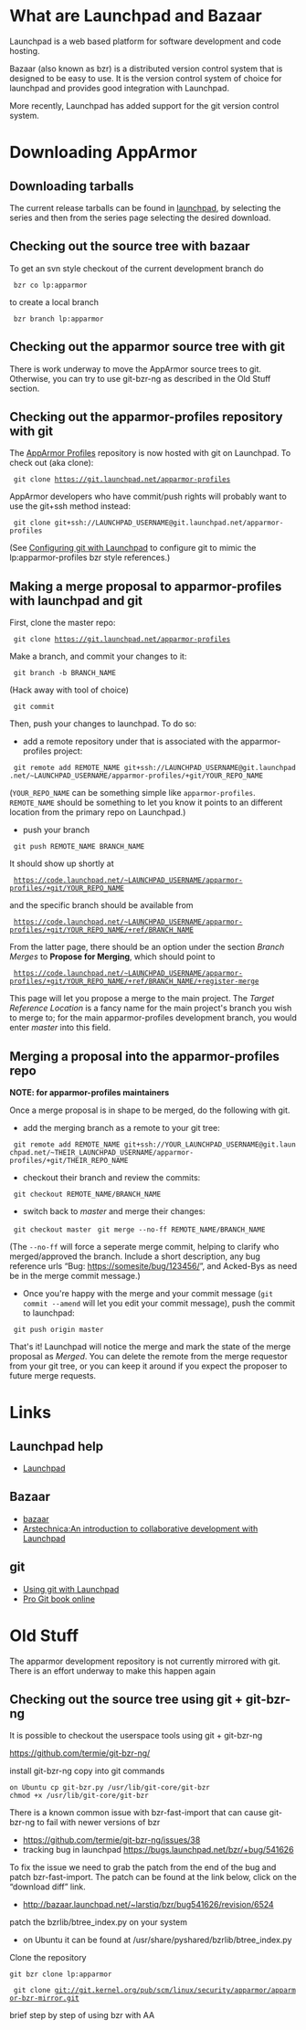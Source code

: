 What are Launchpad and Bazaar
=============================

Launchpad is a web based platform for software development and code hosting.

Bazaar (also known as bzr) is a distributed version control system
that is designed to be easy to use. It is the version control system
of choice for launchpad and provides good integration with Launchpad.

More recently, Launchpad has added support for the git version control system.

Downloading AppArmor
====================

Downloading tarballs
--------------------

The current release tarballs can be found in
[launchpad](https://launchpad.net/apparmor), by selecting
the series and then from the series page selecting the desired
download.

Checking out the source tree with bazaar
----------------------------------------

To get an svn style checkout of the current development branch do

` bzr co lp:apparmor`

to create a local branch

` bzr branch lp:apparmor`

Checking out the apparmor source tree with git
----------------------------------------------

There is work underway to move the AppArmor source trees to
git. Otherwise, you can try to use git-bzr-ng as described in the
Old Stuff section.

Checking out the apparmor-profiles repository with git
------------------------------------------------------

The [AppArmor Profiles](https://launchpad.net/apparmor-profiles)
repository is now hosted with git on Launchpad. To check out (aka
clone):

` git clone `[`https://git.launchpad.net/apparmor-profiles`](https://git.launchpad.net/apparmor-profiles)

AppArmor developers who have commit/push rights will probably want to use the git+ssh method instead:

` git clone git+ssh://LAUNCHPAD_USERNAME@git.launchpad.net/apparmor-profiles`

(See [Configuring git with
Launchpad](https://help.launchpad.net/Code/Git#Configuring_Git) to
configure git to mimic the lp:apparmor-profiles bzr style references.)

Making a merge proposal to apparmor-profiles with launchpad and git
-------------------------------------------------------------------

First, clone the master repo:

` git clone `[`https://git.launchpad.net/apparmor-profiles`](https://git.launchpad.net/apparmor-profiles)

Make a branch, and commit your changes to it:

` git branch -b BRANCH_NAME`

(Hack away with tool of choice)

` git commit`

Then, push your changes to launchpad. To do so:

-   add a remote repository under that is associated with the apparmor-profiles project:

` git remote add REMOTE_NAME git+ssh://LAUNCHPAD_USERNAME@git.launchpad.net/~LAUNCHPAD_USERNAME/apparmor-profiles/+git/YOUR_REPO_NAME`

(`YOUR_REPO_NAME` can be something simple like `apparmor-profiles`. `REMOTE_NAME` should be something to let you know it points to an different location from the primary repo on Launchpad.)

-   push your branch

` git push REMOTE_NAME BRANCH_NAME`

It should show up shortly at

` `[`https://code.launchpad.net/~LAUNCHPAD_USERNAME/apparmor-profiles/+git/YOUR_REPO_NAME`](https://code.launchpad.net/~LAUNCHPAD_USERNAME/apparmor-profiles/+git/YOUR_REPO_NAME)

and the specific branch should be available from

` `[`https://code.launchpad.net/~LAUNCHPAD_USERNAME/apparmor-profiles/+git/YOUR_REPO_NAME/+ref/BRANCH_NAME`](https://code.launchpad.net/~LAUNCHPAD_USERNAME/apparmor-profiles/+git/YOUR_REPO_NAME/+ref/BRANCH_NAME)

From the latter page, there should be an option under the section *Branch Merges* to **Propose for Merging**, which should point to

` `[`https://code.launchpad.net/~LAUNCHPAD_USERNAME/apparmor-profiles/+git/YOUR_REPO_NAME/+ref/BRANCH_NAME/+register-merge`](https://code.launchpad.net/~LAUNCHPAD_USERNAME/apparmor-profiles/+git/YOUR_REPO_NAME/+ref/BRANCH_NAME/+register-merge)

This page will let you propose a merge to the main project. The *Target Reference Location* is a fancy name for the main project's branch you wish to merge to; for the main apparmor-profiles development branch, you would enter *master* into this field.

Merging a proposal into the apparmor-profiles repo
--------------------------------------------------

**NOTE: for apparmor-profiles maintainers**

Once a merge proposal is in shape to be merged, do the following with git.

-   add the merging branch as a remote to your git tree:

` git remote add REMOTE_NAME git+ssh://YOUR_LAUNCHPAD_USERNAME@git.launchpad.net/~THEIR_LAUNCHPAD_USERNAME/apparmor-profiles/+git/THEIR_REPO_NAME`

-   checkout their branch and review the commits:

` git checkout REMOTE_NAME/BRANCH_NAME`

-   switch back to *master* and merge their changes:

` git checkout master`
` git merge --no-ff REMOTE_NAME/BRANCH_NAME`

(The `--no-ff` will force a seperate merge commit, helping to clarify who merged/approved the branch. Include a short description, any bug reference urls “Bug: <https://somesite/bug/123456/>”, and Acked-Bys as need be in the merge commit message.)

-   Once you're happy with the merge and your commit message (`git commit --amend` will let you edit your commit message), push the commit to launchpad:

` git push origin master`

That's it! Launchpad will notice the merge and mark the state of the merge proposal as *Merged*. You can delete the remote from the merge requestor from your git tree, or you can keep it around if you expect the proposer to future merge requests.

Links
=====

Launchpad help
--------------

-   [Launchpad](https://help.launchpad.net/)

Bazaar
------

-   [bazaar](http://bazaar.canonical.com/en/)
-   [Arstechnica:An introduction to collaborative development with Launchpad](http://arstechnica.com/business/2010/02/an-introduction-to-collaborative-development-with-launchpad.ars)

git
---

-   [Using git with Launchpad](https://help.launchpad.net/Code/Git)
-   [Pro Git book online](https://git-scm.com/book/en/v2)

Old Stuff
=========

The apparmor development repository is not currently mirrored with git. There is an effort underway to make this happen again

Checking out the source tree using git + git-bzr-ng
---------------------------------------------------

It is possible to checkout the userspace tools using git + git-bzr-ng

<https://github.com/termie/git-bzr-ng/>

install git-bzr-ng copy into git commands

`on Ubuntu cp git-bzr.py /usr/lib/git-core/git-bzr`
`chmod +x /usr/lib/git-core/git-bzr`

There is a known common issue with bzr-fast-import that can cause git-bzr-ng to fail with newer versions of bzr

-   <https://github.com/termie/git-bzr-ng/issues/38>
-   tracking bug in launchpad <https://bugs.launchpad.net/bzr/+bug/541626>

To fix the issue we need to grab the patch from the end of the bug and patch bzr-fast-import. The patch can be found at the link below, click on the “download diff” link.

-   <http://bazaar.launchpad.net/~larstiq/bzr/bug541626/revision/6524>

patch the bzrlib/btree\_index.py on your system

-   on Ubuntu it can be found at /usr/share/pyshared/bzrlib/btree\_index.py

Clone the repository

`git bzr clone lp:apparmor`

` git clone `[`git://git.kernel.org/pub/scm/linux/security/apparmor/apparmor-bzr-mirror.git`](git://git.kernel.org/pub/scm/linux/security/apparmor/apparmor-bzr-mirror.git)

brief step by step of using bzr with AA
